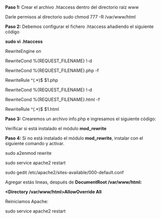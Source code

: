 **Paso 1:** Crear el archivo .htaccess dentro del directorio raíz www

Darle permisos al directorio sudo chmod 777 -R /var/www/html

**Paso 2:** Debemos configurar el fichero .htaccess añadiendo el siguiente código

**sudo vi .htaccess**

RewriteEngine on

RewriteCond %{REQUEST_FILENAME} !-d

RewriteCond %{REQUEST_FILENAME}\.php -f

RewriteRule ^(.*)$ $1.php

RewriteCond %{REQUEST_FILENAME} !-d

RewriteCond %{REQUEST_FILENAME}\.html -f

RewriteRule ^(.*)$ $1.html

**Paso 3:** Crearemos un archivo info.php e ingresamos el siguiente código:

<?php
phpinfo();
?>

Verificar si está instalado el módulo **mod_rewrite**

**Paso 4:** Si no está instalado el módulo **mod_rewrite**, instalar con el siguiente comando y activar.

sudo a2enmod rewrite

sudo service apache2 restart

sudo gedit /etc/apache2/sites-available/000-default.conf

Agregar estás lineas, después de **DocumentRoot **/var/www/html:****

  **<Directory /var/www/html>AllowOverride All </Directory>**

Reiniciamos Apache:

sudo service apache2 restart
